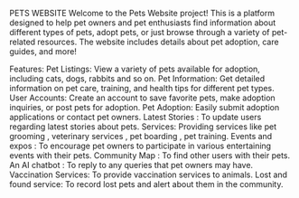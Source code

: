 PETS WEBSITE
Welcome to the Pets Website project! This is a platform designed to help pet owners and pet enthusiasts find information about different types of pets, adopt pets, or just browse through a variety of pet-related resources. The website includes details about pet adoption, care guides, and more!

Features:
Pet Listings: View a variety of pets available for adoption, including cats, dogs, rabbits and so on.
Pet Information: Get detailed information on pet care, training, and health tips for different pet types.
User Accounts: Create an account to save favorite pets, make adoption inquiries, or post pets for adoption.
Pet Adoption: Easily submit adoption applications or contact pet owners.
Latest Stories : To update users regarding latest stories about pets.
Services: Providing services like pet grooming , veterinary services , pet boarding , pet training.
Events and expos : To encourage pet owners to participate in various entertaining events with their pets.
Community Map : To find other users with their pets.
An AI chatbot : To reply to any queries that pet owners may have.
Vaccination Services: To provide vaccination services to animals.
Lost and found service: To record lost pets and alert about them in the community.
